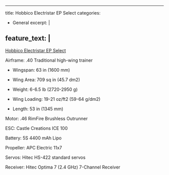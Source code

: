 
---
title: Hobbico Electristar EP Select
categories:
- General
excerpt: |

feature_text: |
---

[Hobbico Electristar EP Select](http://www.rcuniverse.com/magazine/article_display.cfm?article_id=821)

Airframe: .40 Traditional high-wing trainer

* Wingspan: 63 in (1600 mm)

* Wing Area: 709 sq in (45.7 dm2)

* Weight: 6-6.5 lb (2720-2950 g)

* Wing Loading: 19-21 oz/ft2 (59-64 g/dm2)

* Length: 53 in (1345 mm)

Motor: .46 RimFire Brushless Outrunner

ESC: Castle Creations ICE 100

Battery: 5S 4400 mAh Lipo

Propeller: APC Electric 11x7

Servos: Hitec HS-422 standard servos

Receiver: Hitec Optima 7 (2.4 GHz) 7-Channel Receiver
